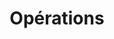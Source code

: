 ---
title: Opérations
permalink: /diagrammes-de-classes/#opérations
nav_order: 3
parent: Diagrammes de classes
---